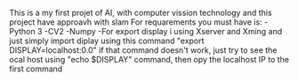 This is a my first projet of AI, with computer vission technology and this project have approavh with slam 
For requarements you must have is:
-Python 3
-CV2 
-Numpy
-For export display i using Xserver and Xming and just simply import diplay using this command "export DISPLAY=localhost:0.0" if that command doesn't work, just try to see the ocal host using "echo $DISPLAY" command, then opy the localhost IP to the first command
